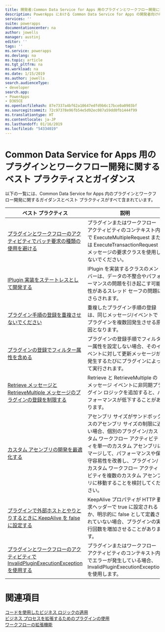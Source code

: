```yaml
---
title: 開発者:Common Data Service for Apps 用のプラグインとワークフロー開発に関するベスト プラクティスとガイダンス | Microsoft Docs
description: PowerApps における Common Data Service for Apps の開発者向けのプラグインとワークフロー開発に関するベスト プラクティスとガイダンスです。
services: ''
suite: powerapps
documentationcenter: na
author: jowells
manager: austinj
editor: ''
tags: ''
ms.service: powerapps
ms.devlang: na
ms.topic: article
ms.tgt_pltfrm: na
ms.workload: na
ms.date: 1/15/2019
ms.author: jowells
search.audienceType:
- developer
search.app:
- PowerApps
- D365CE
ms.openlocfilehash: 87e7337a4bf62a10647edfd9b6c17bce0a0903bf
ms.sourcegitcommit: 72c97378e96fb54e5d92ec087a59dd0fb1444f99
ms.translationtype: HT
ms.contentlocale: ja-JP
ms.lasthandoff: 01/16/2019
ms.locfileid: "54334019"
---
```

# <a name="best-practices-and-guidance-regarding-plug-in-and-workflow-development-for-the-common-data-service-for-apps"></a>Common Data Service for Apps 用のプラグインとワークフロー開発に関するベスト プラクティスとガイダンス

以下の一覧には、Common Data Service for Apps 内のプラグインとワークフロー開発に関するガイダンスとベスト プラクティスがすべて含まれています。

|ベスト プラクティス  |説明  |
|---------|---------|
|[プラグインとワークフローのアクティビティでバッチ要求の種類の使用を避ける](avoid-batch-requests-plugin.md)     |プラグインまたはワークフロー アクティビティのコンテキスト内で ExecuteMultipleRequest または ExecuteTransactionRequest メッセージの要求クラスを使用しないでください。         |
|[IPlugin 実装をステートレスとして開発する](develop-iplugin-implementations-stateless.md)     |IPlugin を実装するクラスのメンバーは、データの不整合やパフォーマンスの問題を引き起こす可能性があるスレッド セーフの問題にさらされます。         |
|[プラグイン手順の登録を重複させないでください](do-not-duplicate-plugin-step-registration.md)     |重複したプラグイン手順の登録は、同じメッセージ/イベントでプラグインを複数回発生させる原因となります。         |
|[プラグインの登録でフィルター属性を含める](include-filtering-attributes-plugin-registration.md)     |プラグインの登録手順でフィルター属性を設定しない場合、そのイベントに対して更新メッセージが発生するたびにプラグインによって実行されます。         |
|[Retrieve メッセージと RetrieveMultiple メッセージのプラグインの登録を制限する](limit-registration-plugins-retrieve-retrievemultiple.md)     |Retrieve と RetrieveMultiple のメッセージ イベントに非同期プラグイン ロジックを追加すると、パフォーマンスが低下することがあります。         |
|[カスタム アセンブリの開発を最適化する](optimize-assembly-development.md)     |アセンブリ サイズがサンドボックスのアセンブリ サイズの制限に近い場合、個別のプラグイン/カスタム ワークフロー アクティビティを単一のカスタム アセンブリにマージして、パフォーマンスや保守容易性を改善し、プラグイン/カスタム ワークフロー アクティビティを複数のカスタム アセンブリに移動することを検討してください。         |
|[プラグインで外部ホストとやりとりするときに KeepAlive を false に設定する](set-keepalive-false-interacting-external-hosts-plugin.md)     |KeepAlive プロパティが HTTP 要求ヘッダーで true に設定されるか、明示的に false として定義されていない場合、プラグインの実行回数を増加させることがあります。         |
|[プラグインとワークフローのアクティビティで InvalidPluginExecutionException を使用する](use-invalidpluginexecutionexception-plugin-workflow-activities.md)     |プラグインまたはワークフロー アクティビティのコンテキスト内でエラーが発生している場合、InvalidPluginExecutionException を使用します。         |

# <a name="see-also"></a>関連項目
[コードを使用したビジネス ロジックの適用](../../apply-business-logic-with-code.md)<br />
[ビジネス プロセスを拡張するためのプラグインの使用](../../plug-ins.md)<br />
[ワークフローの拡張機能](../../workflow/workflow-extensions.md)<br />